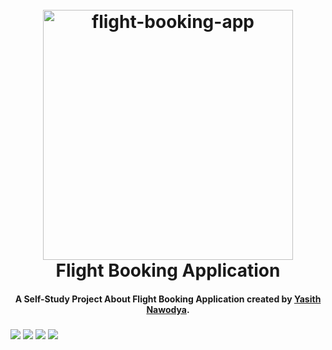 
<h1 align="center">
  <br>
  <a href="http://"><img src="https://github.com/Yasith8/flight-ticket-booking-application/assets/90121062/9ece8417-62c3-4980-aa97-ba3551fb001e" alt="flight-booking-app" width="400" height="`180"></a>
  <br>
  Flight Booking Application
  <br>
</h1>

<h4 align="center">A Self-Study Project About Flight Booking Application created by <a href="https://github.com/Yasith8" target="_blank">Yasith Nawodya</a>.</h4>
<h3 align="center>Used Programming Languages, Libraries and framworks</h3>
<p align="center>
  <span>
    <img src="https://img.shields.io/badge/Javascript-white?logo=javascript">
    </span>
  <span>
    <span>
    <img src="https://img.shields.io/badge/HTML-white?logo=html5">
    </span>
  <span>
    <img src="https://img.shields.io/badge/Bootstrap-pink?logo=bootstrap">
    </span>
   <span>
    <img src="https://img.shields.io/badge/React-black?logo=react">
    </span>
</p>
